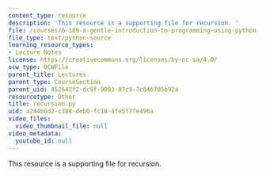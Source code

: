 ```yaml
---
content_type: resource
description: 'This resource is a supporting file for recursion. '
file: /courses/6-189-a-gentle-introduction-to-programming-using-python-january-iap-2011/a244b0d2c388deb0fc184fe5f7fe496a_recursion.py
file_type: text/python-source
learning_resource_types:
- Lecture Notes
license: https://creativecommons.org/licenses/by-nc-sa/4.0/
ocw_type: OCWFile
parent_title: Lectures
parent_type: CourseSection
parent_uid: 452642f2-dc9f-9093-87c9-7c046705b92a
resourcetype: Other
title: recursion.py
uid: a244b0d2-c388-deb0-fc18-4fe5f7fe496a
video_files:
  video_thumbnail_file: null
video_metadata:
  youtube_id: null
---
```

This resource is a supporting file for recursion. 